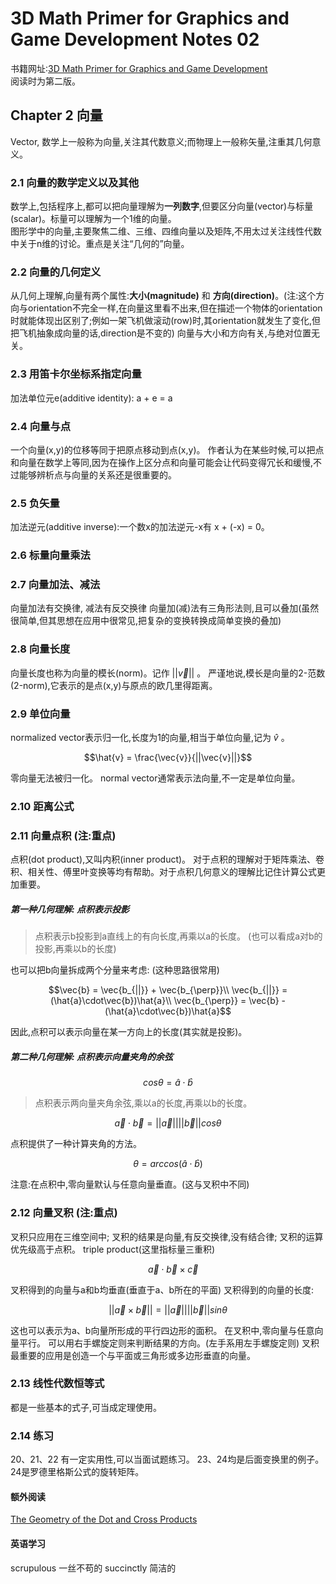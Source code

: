 # 3D Math Primer for Graphics and Game Development Notes 02
书籍网址:[3D Math Primer for Graphics and Game Development](https://gamemath.com/book/)  
阅读时为第二版。  
## Chapter 2 向量  
Vector, 数学上一般称为向量,关注其代数意义;而物理上一般称矢量,注重其几何意义。
### 2.1 向量的数学定义以及其他
数学上,包括程序上,都可以把向量理解为**一列数字**,但要区分向量(vector)与标量(scalar)。标量可以理解为一个1维的向量。  
图形学中的向量,主要聚焦二维、三维、四维向量以及矩阵,不用太过关注线性代数中关于n维的讨论。重点是关注“几何的”向量。  
### 2.2 向量的几何定义  
从几何上理解,向量有两个属性:**大小(magnitude)** 和 **方向(direction)**。(注:这个方向与orientation不完全一样,在向量这里看不出来,但在描述一个物体的orientation时就能体现出区别了;例如一架飞机做滚动(row)时,其orientation就发生了变化,但把飞机抽象成向量的话,direction是不变的)
向量与大小和方向有关,与绝对位置无关。
### 2.3 用笛卡尔坐标系指定向量
加法单位元e(additive identity): a + e = a 
### 2.4 向量与点
一个向量(x,y)的位移等同于把原点移动到点(x,y)。
作者认为在某些时候,可以把点和向量在数学上等同,因为在操作上区分点和向量可能会让代码变得冗长和缓慢,不过能够辨析点与向量的关系还是很重要的。
### 2.5 负矢量
加法逆元(additive inverse):一个数x的加法逆元-x有 x + (-x) = 0。
### 2.6 标量向量乘法
### 2.7 向量加法、减法
向量加法有交换律, 减法有反交换律
向量加(减)法有三角形法则,且可以叠加(虽然很简单,但其思想在应用中很常见,把复杂的变换转换成简单变换的叠加)
### 2.8 向量长度
向量长度也称为向量的模长(norm)。记作 $||\vec{v}||$ 。
严谨地说,模长是向量的2-范数(2-norm),它表示的是点(x,y)与原点的欧几里得距离。
### 2.9 单位向量
normalized vector表示归一化,长度为1的向量,相当于单位向量,记为 $\hat{v}$ 。  
```math
\hat{v} = \frac{\vec{v}}{||\vec{v}||}
```
零向量无法被归一化。
normal vector通常表示法向量,不一定是单位向量。
### 2.10 距离公式
### 2.11 向量点积 (注:重点)
点积(dot product),又叫内积(inner product)。
对于点积的理解对于矩阵乘法、卷积、相关性、傅里叶变换等均有帮助。对于点积几何意义的理解比记住计算公式更加重要。
##### 第一种几何理解: 点积表示投影
> 点积表示b投影到a直线上的有向长度,再乘以a的长度。
(也可以看成a对b的投影,再乘以b的长度)

也可以把b向量拆成两个分量来考虑: (这种思路很常用)
```math
\vec{b} = \vec{b_{||}} + \vec{b_{\perp}}\\
\vec{b_{||}} = (\hat{a}\cdot\vec{b})\hat{a}\\
\vec{b_{\perp}} = \vec{b} - (\hat{a}\cdot\vec{b})\hat{a}
```
因此,点积可以表示向量在某一方向上的长度(其实就是投影)。
##### 第二种几何理解: 点积表示向量夹角的余弦
```math
cos\theta=\hat{a}\cdot\hat{b}
```
> 点积表示两向量夹角余弦,乘以a的长度,再乘以b的长度。
```math
\vec{a} \cdot \vec{b} = ||\vec{a}||||\vec{b}||cos\theta
```
点积提供了一种计算夹角的方法。
```math
\theta = arccos(\hat{a}\cdot\hat{b})
```
注意:在点积中,零向量默认与任意向量垂直。(这与叉积中不同)
### 2.12 向量叉积 (注:重点)
叉积只应用在三维空间中;
叉积的结果是向量,有反交换律,没有结合律;
叉积的运算优先级高于点积。
triple product(这里指标量三重积)
```math
\quad\vec{a}\cdot\vec{b}\times\vec{c}
```
叉积得到的向量与a和b均垂直(垂直于a、b所在的平面)
叉积得到的向量的长度:
```math
||\vec{a}\times\vec{b}|| = ||\vec{a}||||\vec{b}||sin\theta
```
这也可以表示为a、b向量所形成的平行四边形的面积。
在叉积中,零向量与任意向量平行。
可以用右手螺旋定则来判断结果的方向。(左手系用左手螺旋定则)
叉积最重要的应用是创造一个与平面或三角形或多边形垂直的向量。
### 2.13 线性代数恒等式
都是一些基本的式子,可当成定理使用。
### 2.14 练习
20、21、22 有一定实用性,可以当面试题练习。
23、24均是后面变换里的例子。24是罗德里格斯公式的旋转矩阵。
#### 额外阅读
[The Geometry of the Dot and Cross Products](https://maa.org/sites/default/files/images/upload_library/4/vol6/Dray2/Dray.pdf)


#### 英语学习
scrupulous 一丝不苟的
succinctly 简洁的

